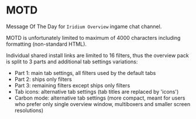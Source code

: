 # MOTD

Message Of The Day  for `Iridium Overview` ingame chat channel.

MOTD is unfortunately limited to maximum of 4000 characters including formatting (non-standard HTML).

Individual shared install links are limited to 16 filters, thus the overview pack is split to 3 parts and additional tab settings variations:

- Part 1: main tab settings, all filters used by the default tabs
- Part 2: ships only filters
- Part 3: remaining filters except ships only filters
- Tab icons: alternative tab settings (tab titles are replaced by 'icons')
- Carbon mode: alternative tab settings (more compact, meant for users who prefer only single overview window, multiboxers and smaller screen resolutions)
